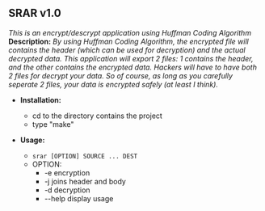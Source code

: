 **SRAR v1.0** 
------------------------------------------------------------------------
*This is an encrypt/descrypt application using Huffman Coding Algorithm*
**Description:**
*By using Huffman Coding Algorithm, the encrypted file will contains the header (which can be used for decryption) and the actual decrypted data. This application will export 2 files: 1 contains the header, and the other contains the encrypted data. Hackers will have to have both 2 files for decrypt your data. So of course, as long as you carefully seperate 2 files, your data is encrypted safely (at least I think).*


* **Installation:**
	* cd to the directory contains the project
	* type "make"

* **Usage:**
	* `srar [OPTION] SOURCE ... DEST`
	* OPTION:
		* -e            encryption
		* -j            joins header and body
		* -d            decryption
		* --help        display usage 